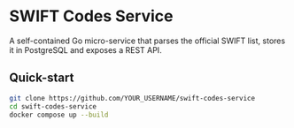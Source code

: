 # SWIFT Codes Service

A self-contained Go micro-service that parses the official SWIFT list,
stores it in PostgreSQL and exposes a REST API.

## Quick-start

```bash
git clone https://github.com/YOUR_USERNAME/swift-codes-service
cd swift-codes-service
docker compose up --build
